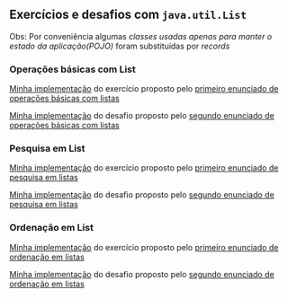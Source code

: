 ## Exercícios e desafios com `java.util.List`

Obs: Por conveniência algumas *classes usadas apenas para manter o estado da aplicação(POJO)* foram substituídas por _records_

### Operações básicas com List
[Minha implementação](ListaTarefas.java) do exercício proposto pelo [primeiro enunciado de operações básicas com listas](https://github.com/cami-la/collections-java-api-2023/tree/master/out/production/collections-java-api-2023/main/java/list#1-lista-de-tarefas)

[Minha implementação](CarrinhoDeCompras.java) do desafio proposto pelo [segundo enunciado de operações básicas com listas](https://github.com/cami-la/collections-java-api-2023/tree/master/out/production/collections-java-api-2023/main/java/list#2-carrinho-de-compras)

### Pesquisa em List
[Minha implementação](CatalogoLivros.java) do exercício proposto pelo [primeiro enunciado de pesquisa em listas](https://github.com/cami-la/collections-java-api-2023/tree/master/out/production/collections-java-api-2023/main/java/list#1-catálogo-de-livros)

[Minha implementação](SomaNumeros.java) do desafio proposto pelo [segundo enunciado de pesquisa em listas](https://github.com/cami-la/collections-java-api-2023/tree/master/out/production/collections-java-api-2023/main/java/list#2-soma-de-números)

### Ordenação em List

[Minha implementação](OrdenacaoPessoas.java) do exercício proposto pelo [primeiro enunciado de ordenação em listas](https://github.com/cami-la/collections-java-api-2023/tree/master/out/production/collections-java-api-2023/main/java/list#1-ordenação-de-pessoas)

[Minha implementação](OrdenacaoNumeros.java) do desafio proposto pelo [segundo enunciado de ordenação em listas](https://github.com/cami-la/collections-java-api-2023/tree/master/out/production/collections-java-api-2023/main/java/list#2-ordenação-de-números)